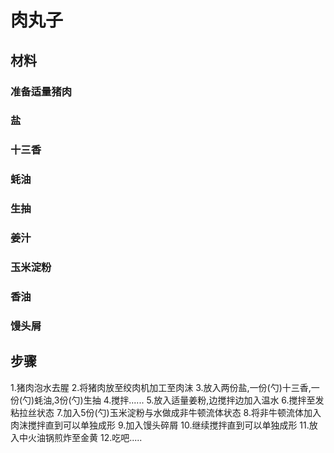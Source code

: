# 肉丸子
## 材料 
### 准备适量猪肉
### 盐
### 十三香
### 蚝油
### 生抽
### 姜汁
### 玉米淀粉
### 香油
### 馒头屑

## 步骤
1.猪肉泡水去腥
2.将猪肉放至绞肉机加工至肉沫
3.放入两份盐,一份(勺)十三香,一份(勺)蚝油,3份(勺)生抽
4.搅拌......
5.放入适量姜粉,边搅拌边加入温水
6.搅拌至发粘拉丝状态
7.加入5份(勺)玉米淀粉与水做成非牛顿流体状态
8.将非牛顿流体加入肉沫搅拌直到可以单独成形
9.加入馒头碎屑
10.继续搅拌直到可以单独成形
11.放入中火油锅煎炸至金黄
12.吃吧.....
